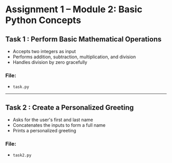 # Assignment 1 – Module 2: Basic Python Concepts

## Task 1 : Perform Basic Mathematical Operations

- Accepts two integers as input
- Performs addition, subtraction, multiplication, and division
- Handles division by zero gracefully

### File:
   - `task.py`

---

## Task 2 : Create a Personalized Greeting

- Asks for the user's first and last name
- Concatenates the inputs to form a full name
- Prints a personalized greeting

### File:
   - `task2.py`
